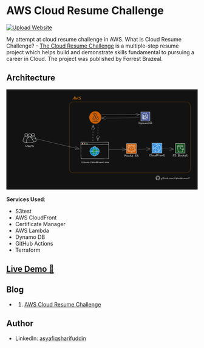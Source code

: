 # AWS Cloud Resume Challenge
[![Upload Website](https://github.com/NotMhoo/aws-cloud-resume-challenge/actions/workflows/front-end-CICD.yml/badge.svg)](https://github.com/NotMhoo/aws-cloud-resume-challenge/actions/workflows/front-end-CICD.yml)

My attempt at cloud resume challenge in AWS.
What is Cloud Resume Challenge? - [The Cloud Resume Challenge](https://cloudresumechallenge.dev/) is a multiple-step resume project which helps build and demonstrate skills fundamental to pursuing a career in Cloud. The project was published by Forrest Brazeal.

## Architecture

![Architecture Diagram](/img/AWS-Architecture-Cloud-resume-challenge.png)

**Services Used**:

- S3test
- AWS CloudFront
- Certificate Manager
- AWS Lambda
- Dynamo DB
- GitHub Actions
- Terraform

## [Live Demo 🔗](https://resume.heyitsmhoo.com)

## Blog
- 1. [AWS Cloud Resume Challenge](https://dev.to/aws-builders/what-is-the-cloud-resume-challenge-ma5)
 
## Author
- LinkedIn: [asyafiqsharifuddin](https://linked.com/in/asyafiqsharifuddin)
  
